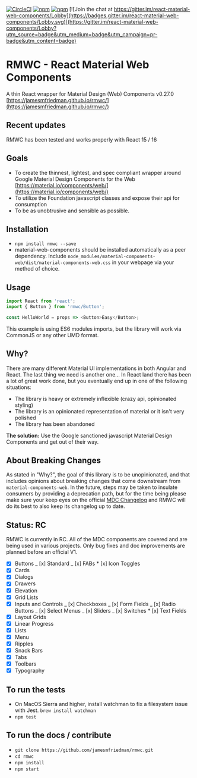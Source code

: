[![CircleCI](https://circleci.com/gh/jamesmfriedman/rmwc/tree/master.svg?style=shield)](https://circleci.com/gh/jamesmfriedman/rmwc/tree/master)
[![npm](https://img.shields.io/npm/v/rmwc.svg)]()
[![npm](https://img.shields.io/npm/l/rmwc.svg)]()
[![Join the chat at https://gitter.im/react-material-web-components/Lobby](https://badges.gitter.im/react-material-web-components/Lobby.svg)](https://gitter.im/react-material-web-components/Lobby?utm_source=badge&utm_medium=badge&utm_campaign=pr-badge&utm_content=badge)

# RMWC - React Material Web Components

A thin React wrapper for Material Design (Web) Components v0.27.0
[https://jamesmfriedman.github.io/rmwc/](https://jamesmfriedman.github.io/rmwc/)

## Recent updates

RMWC has been tested and works properly with React 15 / 16

## Goals

* To create the thinnest, lightest, and spec compliant wrapper around Google
  Material Design Components for the Web
  [https://material.io/components/web/](https://material.io/components/web/)
* To utilize the Foundation javascript classes and expose their api for
  consumption
* To be as unobtrusive and sensible as possible.

## Installation

* `npm install rmwc --save`
* material-web-components should be installed automatically as a peer
  dependency. Include
  `node_modules/material-components-web/dist/material-components-web.css` in
  your webpage via your method of choice.

## Usage

```javascript
import React from 'react';
import { Button } from 'rmwc/Button';

const HelloWorld = props => <Button>Easy</Button>;
```

This example is using ES6 modules imports, but the library will work via
CommonJS or any other UMD format.

## Why?

There are many different Material UI implementations in both Angular and React.
The last thing we need is another one... In React land there has been a lot of
great work done, but you eventually end up in one of the following situations:

* The library is heavy or extremely inflexible (crazy api, opinionated styling)
* The library is an opinionated representation of material or it isn't very
  polished
* The library has been abandoned

**The solution:** Use the Google sanctioned javascript Material Design
Components and get out of their way.

## About Breaking Changes

As stated in "Why?", the goal of this library is to be unopinionated, and that
includes opinions about breaking changes that come downstream from
`material-components-web`. In the future, steps may be taken to insulate
consumers by providing a deprecation path, but for the time being please make
sure your keep eyes on the official
[MDC Changelog](https://github.com/material-components/material-components-web/blob/master/CHANGELOG.md)
and RMWC will do its best to also keep its changelog up to date.

## Status: RC

RMWC is currently in RC. All of the MDC components are covered and are being
used in various projects. Only bug fixes and doc improvements are planned before
an official V1.

* [x] Buttons _ [x] Standard _ [x] FABs \* [x] Icon Toggles
* [x] Cards
* [x] Dialogs
* [x] Drawers
* [x] Elevation
* [x] Grid Lists
* [x] Inputs and Controls _ [x] Checkboxes _ [x] Form Fields _ [x] Radio Buttons
      _ [x] Select Menus _ [x] Sliders _ [x] Switches \* [x] Text Fields
* [x] Layout Grids
* [x] Linear Progress
* [x] Lists
* [x] Menu
* [x] Ripples
* [x] Snack Bars
* [x] Tabs
* [x] Toolbars
* [x] Typography

## To run the tests

* On MacOS Sierra and higher, install watchman to fix a filesystem issue with
  Jest. `brew install watchman`
* `npm test`

## To run the docs / contribute

* `git clone https://github.com/jamesmfriedman/rmwc.git`
* `cd rmwc`
* `npm install`
* `npm start`
